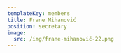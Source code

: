```yaml
---
templateKey: members
title: Frane Mihanović
position: secretary
image:
  src: /img/frane-mihanović-22.png
---
```

